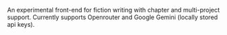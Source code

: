 An experimental front-end for fiction writing with chapter and multi-project support. Currently supports Openrouter and Google Gemini (locally stored api keys). 
